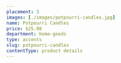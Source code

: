 ```yaml
---
placement: 3
images: [./images/potpourri-candles.jpg]
name: Potpourri Candles
price: $25.00
department: home-goods
type: accents
slug: potpourri-candles
contentType: product details
---
```

